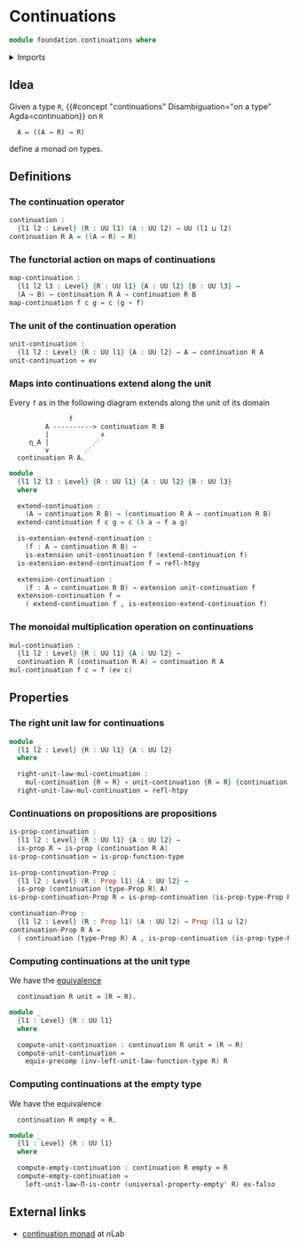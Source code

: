 # Continuations

```agda
module foundation.continuations where
```

<details><summary>Imports</summary>

```agda
open import foundation.action-on-identifications-functions
open import foundation.dependent-pair-types
open import foundation.empty-types
open import foundation.equality-cartesian-product-types
open import foundation.evaluation-functions
open import foundation.function-extensionality
open import foundation.logical-equivalences
open import foundation.type-arithmetic-cartesian-product-types
open import foundation.type-arithmetic-dependent-function-types
open import foundation.type-arithmetic-empty-type
open import foundation.type-arithmetic-unit-type
open import foundation.unit-type
open import foundation.universal-property-cartesian-product-types
open import foundation.universal-property-empty-type
open import foundation.universal-property-equivalences
open import foundation.universe-levels

open import foundation-core.cartesian-product-types
open import foundation-core.equivalences
open import foundation-core.function-types
open import foundation-core.homotopies
open import foundation-core.identity-types
open import foundation-core.propositions
open import foundation-core.retractions
open import foundation-core.sections
open import foundation-core.transport-along-identifications

open import orthogonal-factorization-systems.extensions-of-maps
open import orthogonal-factorization-systems.local-types
open import orthogonal-factorization-systems.modal-operators
open import orthogonal-factorization-systems.uniquely-eliminating-modalities
```

</details>

## Idea

Given a type `R`,
{{#concept "continuations" Disambiguation="on a type" Agda=continuation}} on `R`

```text
  A ↦ ((A → R) → R)
```

define a monad on types.

## Definitions

### The continuation operator

```agda
continuation :
  {l1 l2 : Level} (R : UU l1) (A : UU l2) → UU (l1 ⊔ l2)
continuation R A = ((A → R) → R)
```

### The functorial action on maps of continuations

```agda
map-continuation :
  {l1 l2 l3 : Level} {R : UU l1} {A : UU l2} {B : UU l3} →
  (A → B) → continuation R A → continuation R B
map-continuation f c g = c (g ∘ f)
```

### The unit of the continuation operation

```agda
unit-continuation :
  {l1 l2 : Level} {R : UU l1} {A : UU l2} → A → continuation R A
unit-continuation = ev
```

### Maps into continuations extend along the unit

Every `f` as in the following diagram extends along the unit of its domain

```text
               f
         A ----------> continuation R B
         |             ∧
     η_A |           ⋰
         ∨         ⋰
  continuation R A.
```

```agda
module _
  {l1 l2 l3 : Level} {R : UU l1} {A : UU l2} {B : UU l3}
  where

  extend-continuation :
    (A → continuation R B) → (continuation R A → continuation R B)
  extend-continuation f c g = c (λ a → f a g)

  is-extension-extend-continuation :
    (f : A → continuation R B) →
    is-extension unit-continuation f (extend-continuation f)
  is-extension-extend-continuation f = refl-htpy

  extension-continuation :
    (f : A → continuation R B) → extension unit-continuation f
  extension-continuation f =
    ( extend-continuation f , is-extension-extend-continuation f)
```

### The monoidal multiplication operation on continuations

```agda
mul-continuation :
  {l1 l2 : Level} {R : UU l1} {A : UU l2} →
  continuation R (continuation R A) → continuation R A
mul-continuation f c = f (ev c)
```

## Properties

### The right unit law for continuations

```agda
module _
  {l1 l2 : Level} {R : UU l1} {A : UU l2}
  where

  right-unit-law-mul-continuation :
    mul-continuation {R = R} ∘ unit-continuation {R = R} {continuation R A} ~ id
  right-unit-law-mul-continuation = refl-htpy
```

### Continuations on propositions are propositions

```agda
is-prop-continuation :
  {l1 l2 : Level} {R : UU l1} {A : UU l2} →
  is-prop R → is-prop (continuation R A)
is-prop-continuation = is-prop-function-type

is-prop-continuation-Prop :
  {l1 l2 : Level} (R : Prop l1) {A : UU l2} →
  is-prop (continuation (type-Prop R) A)
is-prop-continuation-Prop R = is-prop-continuation (is-prop-type-Prop R)

continuation-Prop :
  {l1 l2 : Level} (R : Prop l1) (A : UU l2) → Prop (l1 ⊔ l2)
continuation-Prop R A =
  ( continuation (type-Prop R) A , is-prop-continuation (is-prop-type-Prop R))
```

### Computing continuations at the unit type

We have the [equivalence](foundation-core.equivalences.md)

```text
  continuation R unit ≃ (R → R).
```

```agda
module _
  {l1 : Level} {R : UU l1}
  where

  compute-unit-continuation : continuation R unit ≃ (R → R)
  compute-unit-continuation =
    equiv-precomp (inv-left-unit-law-function-type R) R
```

### Computing continuations at the empty type

We have the equivalence

```text
  continuation R empty ≃ R.
```

```agda
module _
  {l1 : Level} {R : UU l1}
  where

  compute-empty-continuation : continuation R empty ≃ R
  compute-empty-continuation =
    left-unit-law-Π-is-contr (universal-property-empty' R) ex-falso
```

## External links

- [continuation monad](https://ncatlab.org/nlab/show/continuation+monad) at
  $n$Lab
